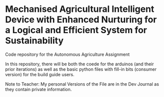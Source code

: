 # Mechanised Agricultural Intelligent Device with Enhanced Nurturing for a Logical and Efficient System for Sustainability
Code repository for the Autonomous Agriculture Assignment 

In this repository, there will be both the coede for the arduinos (and their prior iterations) as well as the basic python files with fill-in bits (consumer version) for the build guide users.

Note to Teacher: My personal Versions of the File are in the Dev Journal as they contain private information.
